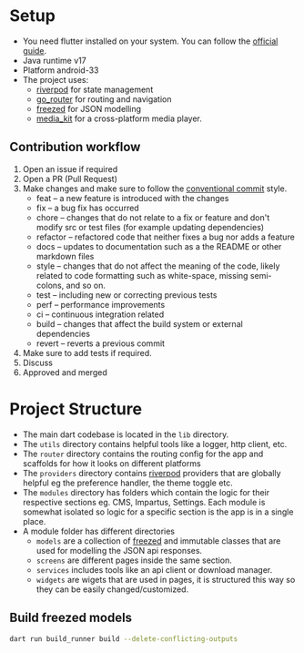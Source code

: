 # Setup

- You need flutter installed on your system. You can follow the [official guide](https://docs.flutter.dev/get-started/install).
- Java runtime v17
- Platform android-33
- The project uses:
    - [riverpod](https://pub.dev/packages/flutter_riverpod) for state management
    - [go_router](https://pub.dev/packages/go_router) for routing and navigation
    - [freezed](https://pub.dev/packages/freezed) for JSON modelling
    - [media_kit](https://pub.dev/packages/media_kit) for a cross-platform media player.

## Contribution workflow

1. Open an issue if required
2. Open a PR (Pull Request)
3. Make changes and make sure to follow the [conventional commit](https://github.com/conventional-changelog/commitlint/tree/master/%40commitlint/config-conventional) style.
    - feat – a new feature is introduced with the changes
    - fix – a bug fix has occurred
    - chore – changes that do not relate to a fix or feature and don't modify src or test files (for example updating dependencies)
    - refactor – refactored code that neither fixes a bug nor adds a feature
    - docs – updates to documentation such as a the README or other markdown files
    - style – changes that do not affect the meaning of the code, likely related to code formatting such as white-space, missing semi-colons, and so on.
    - test – including new or correcting previous tests
    - perf – performance improvements
    - ci – continuous integration related
    - build – changes that affect the build system or external dependencies
    - revert – reverts a previous commit
4. Make sure to add tests if required.
5. Discuss
6. Approved and merged


# Project Structure

- The main dart codebase is located in the `lib` directory.
- The `utils` directory contains helpful tools like a logger, http client, etc.
- The `router` directory contains the routing config for the app and scaffolds for how it looks on different platforms
- The `providers` directory contains [riverpod](https://pub.dev/packages/flutter_riverpod) providers that are globally helpful eg the preference handler, the theme toggle etc.
- The `modules` directory has folders which contain the logic for their respective sections eg. CMS, Impartus, Settings. Each module is somewhat isolated so logic for a specific section is the app is in a single place.
- A module folder has different directories
    - `models` are a collection of [freezed](https://pub.dev/packages/freezed) and immutable classes that are used for modelling the JSON api responses.
    - `screens` are different pages inside the same section.
    - `services` includes tools like an api client or download manager.
    - `widgets` are wigets that are used in pages, it is structured this way so they can be easily changed/customized.

## Build freezed models

```sh
dart run build_runner build --delete-conflicting-outputs
```